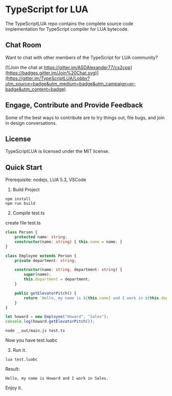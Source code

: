 TypeScript for LUA
===========================

The TypeScriptLUA repo contains the complete source code implementation for TypeScript compiler for LUA bytecode.

Chat Room
---------

Want to chat with other members of the TypeScript for LUA community?

[![Join the chat at https://gitter.im/ASDAlexander77/cs2cpp](https://badges.gitter.im/Join%20Chat.svg)](https://gitter.im/TypeScriptLUA/Lobby?utm_source=badge&utm_medium=badge&utm_campaign=pr-badge&utm_content=badge)

Engage, Contribute and Provide Feedback
---------------------------------------

Some of the best ways to contribute are to try things out, file bugs, and join in design conversations.


License
-------

TypeScriptLUA is licensed under the MIT license.

Quick Start
-----------

Prerequisite: nodejs, LUA 5.3, VSCode

1) Build Project

```
npm install
npm run build
```

2) Compile test.ts

create file test.ts

```TypeScript
class Person {
    protected name: string;
    constructor(name: string) { this.name = name; }
}

class Employee extends Person {
    private department: string;

    constructor(name: string, department: string) {
        super(name);
        this.department = department;
    }

    public getElevatorPitch() {
        return `Hello, my name is ${this.name} and I work in ${this.department}.`;
    }
}

let howard = new Employee("Howard", "Sales");
console.log(howard.getElevatorPitch());
```

```
node __out/main.js test.ts
```

Now you have test.luabc

3) Run it.

```
lua test.luabc
```

Result:
```
Hello, my name is Howard and I work in Sales.
```

Enjoy it. 
